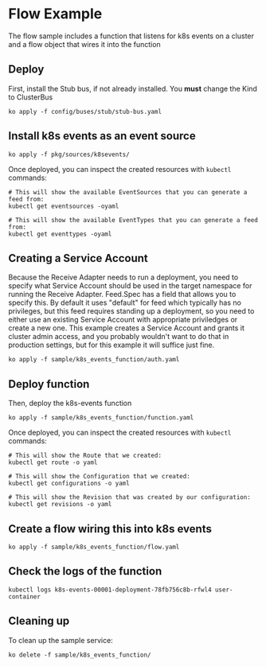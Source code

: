 # Flow Example

The flow sample includes a function that listens for k8s events on a cluster and a flow
object that wires it into the function

## Deploy

First, install the Stub bus, if not already installed. You **must** change the Kind to ClusterBus

```
ko apply -f config/buses/stub/stub-bus.yaml
```

## Install k8s events as an event source
```shell
ko apply -f pkg/sources/k8sevents/
```

Once deployed, you can inspect the created resources with `kubectl` commands:

```
# This will show the available EventSources that you can generate a feed from:
kubectl get eventsources -oyaml

# This will show the available EventTypes that you can generate a feed from:
kubectl get eventtypes -oyaml
```

## Creating a Service Account
Because the Receive Adapter needs to run a deployment, you need to specify what 
Service Account should be used in the target namespace for running the Receive Adapter.
Feed.Spec has a field that allows you to specify this. By default it uses "default" for
feed which typically has no privileges, but this feed requires standing up a
deployment, so you need to either use an existing Service Account with appropriate
priviledges or create a new one. This example creates a Service Account and grants
it cluster admin access, and you probably wouldn't want to do that in production
settings, but for this example it will suffice just fine.

```shell
ko apply -f sample/k8s_events_function/auth.yaml
```

## Deploy function
Then, deploy the k8s-events function

```shell
ko apply -f sample/k8s_events_function/function.yaml
```

Once deployed, you can inspect the created resources with `kubectl` commands:

```shell
# This will show the Route that we created:
kubectl get route -o yaml

# This will show the Configuration that we created:
kubectl get configurations -o yaml

# This will show the Revision that was created by our configuration:
kubectl get revisions -o yaml

```

## Create a flow wiring this into k8s events
```shell
ko apply -f sample/k8s_events_function/flow.yaml
```

## Check the logs of the function
```shell
kubectl logs k8s-events-00001-deployment-78fb756c8b-rfwl4 user-container
```

## Cleaning up

To clean up the sample service:

```shell
ko delete -f sample/k8s_events_function/
```
